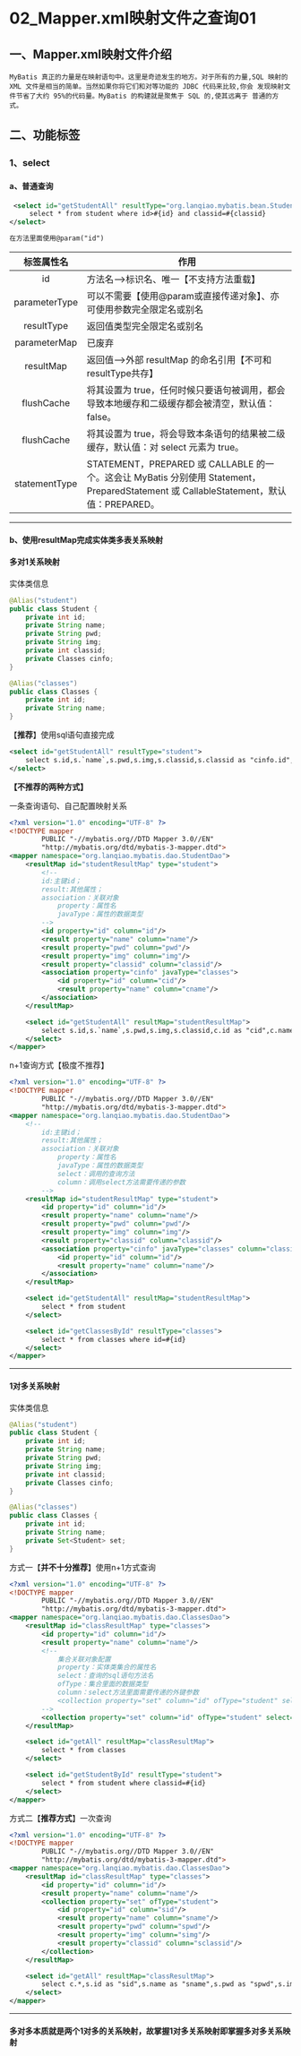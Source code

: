 # 02_Mapper.xml映射文件之查询01

## 一、Mapper.xml映射文件介绍

```
MyBatis 真正的力量是在映射语句中。这里是奇迹发生的地方。对于所有的力量,SQL 映射的 XML 文件是相当的简单。当然如果你将它们和对等功能的 JDBC 代码来比较,你会 发现映射文件节省了大约 95%的代码量。MyBatis 的构建就是聚焦于 SQL 的,使其远离于 普通的方式。 
```

## 二、功能标签

### 1、select

#### a、普通查询

```xml
 <select id="getStudentAll" resultType="org.lanqiao.mybatis.bean.Student">
     select * from student where id>#{id} and classid=#{classid}
</select>

在方法里面使用@param("id")
```

|  标签属性名   | 作用                                                         |
| :-----------: | ------------------------------------------------------------ |
|      id       | 方法名-->标识名、唯一【不支持方法重载】                      |
| parameterType | 可以不需要【使用@param或直接传递对象】、亦可使用参数完全限定名或别名 |
|  resultType   | 返回值类型完全限定名或别名                                   |
| parameterMap  | 已废弃                                                       |
|   resultMap   | 返回值-->外部 resultMap 的命名引用【不可和resultType共存】   |
|  flushCache   | 将其设置为 true，任何时候只要语句被调用，都会导致本地缓存和二级缓存都会被清空，默认值：false。 |
|  flushCache   | 将其设置为 true，将会导致本条语句的结果被二级缓存，默认值：对 select 元素为 true。 |
| statementType | STATEMENT，PREPARED 或 CALLABLE 的一个。这会让 MyBatis 分别使用 Statement，PreparedStatement 或 CallableStatement，默认值：PREPARED。 |

------

#### **b、使用resultMap完成实体类多表关系映射**

#### 多对1关系映射

实体类信息

```java
@Alias("student")
public class Student {
    private int id;
    private String name;
    private String pwd;
    private String img;
    private int classid;
    private Classes cinfo;
}

@Alias("classes")
public class Classes {
    private int id;
    private String name;
}
```

【**推荐**】使用sql语句直接完成

```xml
<select id="getStudentAll" resultType="student">
    select s.id,s.`name`,s.pwd,s.img,s.classid,s.classid as "cinfo.id",c.name as "cinfo.name" from student s , classes c where s.classid=c.id
</select>
```

**【不推荐的两种方式】**

一条查询语句、自己配置映射关系

```xml
<?xml version="1.0" encoding="UTF-8" ?>
<!DOCTYPE mapper
        PUBLIC "-//mybatis.org//DTD Mapper 3.0//EN"
        "http://mybatis.org/dtd/mybatis-3-mapper.dtd">
<mapper namespace="org.lanqiao.mybatis.dao.StudentDao">
    <resultMap id="studentResultMap" type="student">
        <!--
		id:主键id；
		result:其他属性；
		association：关联对象
			property：属性名
			javaType：属性的数据类型
		-->
        <id property="id" column="id"/>
        <result property="name" column="name"/>
        <result property="pwd" column="pwd"/>
        <result property="img" column="img"/>
        <result property="classid" column="classid"/>
        <association property="cinfo" javaType="classes">
            <id property="id" column="cid"/>
            <result property="name" column="cname"/>
        </association>
    </resultMap>

    <select id="getStudentAll" resultMap="studentResultMap">
        select s.id,s.`name`,s.pwd,s.img,s.classid,c.id as "cid",c.name as "cname" from student s , classes c where s.classid=c.id
    </select>
</mapper>
```
n+1查询方式【极度不推荐】

```xml
<?xml version="1.0" encoding="UTF-8" ?>
<!DOCTYPE mapper
        PUBLIC "-//mybatis.org//DTD Mapper 3.0//EN"
        "http://mybatis.org/dtd/mybatis-3-mapper.dtd">
<mapper namespace="org.lanqiao.mybatis.dao.StudentDao">
    <!--
		id:主键id；
		result:其他属性；
		association：关联对象
			property：属性名
			javaType：属性的数据类型
			select：调用的查询方法
			column：调用select方法需要传递的参数
		-->
    <resultMap id="studentResultMap" type="student">
        <id property="id" column="id"/>
        <result property="name" column="name"/>
        <result property="pwd" column="pwd"/>
        <result property="img" column="img"/>
        <result property="classid" column="classid"/>
        <association property="cinfo" javaType="classes" column="classid" select="getClassesById">
            <id property="id" column="id"/>
            <result property="name" column="name"/>
        </association>
    </resultMap>

    <select id="getStudentAll" resultMap="studentResultMap">
        select * from student
    </select>

    <select id="getClassesById" resultType="classes">
        select * from classes where id=#{id}
    </select>
</mapper>
```


------

#### 1对多关系映射

实体类信息

```java
@Alias("student")
public class Student {
    private int id;
    private String name;
    private String pwd;
    private String img;
    private int classid;
    private Classes cinfo;
}

@Alias("classes")
public class Classes {
    private int id;
    private String name;
    private Set<Student> set;
}
```

方式一【**并不十分推荐**】使用n+1方式查询

```xml
<?xml version="1.0" encoding="UTF-8" ?>
<!DOCTYPE mapper
        PUBLIC "-//mybatis.org//DTD Mapper 3.0//EN"
        "http://mybatis.org/dtd/mybatis-3-mapper.dtd">
<mapper namespace="org.lanqiao.mybatis.dao.ClassesDao">
    <resultMap id="classResultMap" type="classes">
        <id property="id" column="id"/>
        <result property="name" column="name"/>
        <!--
            集合关联对象配置
            property：实体类集合的属性名
            select：查询的sql语句方法名
            ofType：集合里面的数据类型
            column：select方法里面需要传递的外键参数
            <collection property="set" column="id" ofType="student" select="getStudentById"/>
        -->
        <collection property="set" column="id" ofType="student" select="getStudentById"/>
    </resultMap>

    <select id="getAll" resultMap="classResultMap">
        select * from classes
    </select>

    <select id="getStudentById" resultType="student">
        select * from student where classid=#{id}
    </select>
</mapper>
```
方式二【**推荐方式**】一次查询
```xml
<?xml version="1.0" encoding="UTF-8" ?>
<!DOCTYPE mapper
        PUBLIC "-//mybatis.org//DTD Mapper 3.0//EN"
        "http://mybatis.org/dtd/mybatis-3-mapper.dtd">
<mapper namespace="org.lanqiao.mybatis.dao.ClassesDao">
    <resultMap id="classResultMap" type="classes">
        <id property="id" column="id"/>
        <result property="name" column="name"/>
        <collection property="set" ofType="student">
            <id property="id" column="sid"/>
            <result property="name" column="sname"/>
            <result property="pwd" column="spwd"/>
            <result property="img" column="simg"/>
            <result property="classid" column="sclassid"/>
        </collection>
    </resultMap>

    <select id="getAll" resultMap="classResultMap">
        select c.*,s.id as "sid",s.name as "sname",s.pwd as "spwd",s.img as "simg",s.classid as "sclassid" from classes c left join student s on c.id=s.classid
    </select>
</mapper>
```

------

#### 多对多本质就是两个1对多的关系映射，故掌握1对多关系映射即掌握多对多关系映射

















































